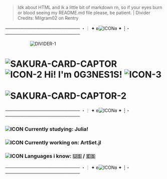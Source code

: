 &nbsp;&nbsp;&nbsp;&nbsp;&nbsp;&nbsp;&nbsp;&nbsp;&nbsp;&nbsp;&nbsp;&nbsp;&nbsp;&nbsp;&nbsp;&nbsp;&nbsp;&nbsp;&nbsp;&nbsp;&nbsp;&nbsp;&nbsp;&nbsp;&nbsp;&nbsp;&nbsp;&nbsp;&nbsp;
----
> Idk about HTML and ik a little bit of markdown rn, so if your eyes burn or blood seeing my README.md file please, be patient. | Divider Credits: Milgram02 on Rentry

──────────────────────── ・┆ ✦ ʚ![ICON](https://files.catbox.moe/7jwqka.gif)ɞ ✦ ┆・ ────────────────────────

&nbsp;&nbsp;&nbsp;&nbsp;&nbsp;&nbsp;&nbsp;&nbsp;&nbsp;&nbsp;&nbsp;&nbsp;&nbsp;&nbsp;&nbsp;&nbsp;&nbsp;&nbsp;&nbsp; ![DIVIDER-1](https://i.postimg.cc/RhQBWj0s/hq3ecd.png)



# ![SAKURA-CARD-CAPTOR](https://graphic.neocities.org/sakura-bouncing.gif) &nbsp;&nbsp;&nbsp;&nbsp;&nbsp;&nbsp;&nbsp;&nbsp;&nbsp;&nbsp;&nbsp;&nbsp;&nbsp;&nbsp;&nbsp;&nbsp;&nbsp;&nbsp; ![ICON-2](https://i.postimg.cc/8cCBzF7k/10oifk.gif) Hi! I'm 0G3NES1S! ![ICON-3](https://i.postimg.cc/gcMHBK7x/v4acc0.gif) &nbsp;&nbsp;&nbsp;&nbsp;&nbsp;&nbsp;&nbsp;&nbsp;&nbsp;&nbsp;&nbsp;&nbsp;&nbsp;&nbsp;&nbsp;&nbsp;&nbsp;&nbsp; ![SAKURA-CARD-CAPTOR-2](https://graphic.neocities.org/sakura-side-step.gif)

──────────────────────── ・┆ ✦ ʚ![ICON](https://files.catbox.moe/7jwqka.gif)ɞ ✦ ┆・ ────────────────────────

### ![ICON](https://i.postimg.cc/bJy1mGH0/cu0z2p.gif) Currently studying: Julia!
### ![ICON](https://i.postimg.cc/Ss1YVgKq/ea0q5e.gif) Currently working on: ArtSet.jl
### ![ICON](https://i.postimg.cc/pXF5YYMb/hnbela.gif) Languages i know: 🇺🇸 / 🇪🇸

──────────────────────── ・┆ ✦ ʚ![ICON](https://files.catbox.moe/7jwqka.gif)ɞ ✦ ┆・ ────────────────────────
